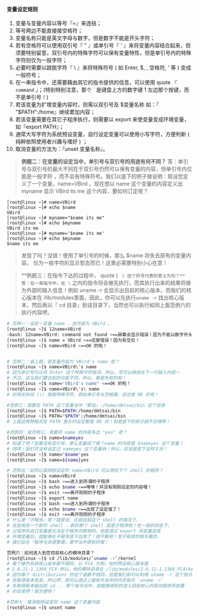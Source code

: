 #### 变量设定规则
1. 变量与变量内容以等号『=』来连结；
2. 等号两边不能直接接空格符；
3. 变量名称只能是英文字母与数字，但是数字不能是开头字符；
4. 若有空格符可以使用双引号『 " 』或单引号『 ' 』来将变量内容结合起来，但须要特别留意，双引号内的特殊字符可以保有变量特性，但是单引号内的特殊字符则仅为一般字符；
5. 必要时需要以跳脱字符『 \ 』来将特殊符号 ( 如 Enter, $, \, 空格符, ' 等 ) 变成一般符号；
6. 在一串指令中，还需要藉由其它的指令提供的信息，可以使用 quote 『 ` command` 』；(特别特别注意，那个 \` 是键盘上方的数字键 1 左边那个按键，而不是单引号！)
7. 若该变量为扩增变量内容时，则需以双引号及 $变量名称 如：『 "$PATH":/home』继续累加内容；
8. 若该变量需要在其它子程序执行，则需要以 export 来使变量变成环境变量， 如『export PATH』；
9. 通常大写字符为系统预设变量，自行设定变量可以使用小写字符，方便判断 ( 纯粹依照使用者兴趣与嗜好 ) ；
10. 取消变量的方法为：『unset 变量名称』。

> **例题二：在变量的设定当中，单引号与双引号的用途有何不同？**
> 答：单引号与双引号的最大不同在于双引号仍然可以保有变量的内容，但单引号内仅能是一般字符 ，而不会有特殊符号。我们以底下的例子做说明：假设您定义了一个变量，name=VBird ，现在想以 name 这个变量的内容定义出 myname 显示 VBird its me 这个内容，要如何订定呢？
```
[root@linux ~]# name=VBird
[root@linux ~]# echo $name
VBird
[root@linux ~]# myname="$name its me"
[root@linux ~]# echo $myname
VBird its me
[root@linux ~]# myname='$name its me'
[root@linux ~]# echo $myname
$name its me
```

>发现了吗？没错！使用了单引号的时候，那么 $name 将失去原有的变量内容， 仅为一般字符的显示型态而已！这里必需要特别小心在意！

> **例题三：在指令下达的过程中， quote ( ` ) 这个符号代表的意义为何？**
> 答：在一串指令中，在 \` 之内的指令将会被先执行，而其执行出来的结果将做为外部的输入信息！例如 uname -r 会显示出目前的核心版本，而我们的核心版本在 /lib/modules里面，因此，你可以先执行`uname -r` 找出核心版本，然后再以『 cd 目录』到该目录下，当然也可以执行如同上面范例六的执行内容啰。

```bash
# 范例一：设定一变量 name ，且内容为 VBird 。
[root@linux ~]$ 12name=VBird
-bash: 12name=VBird: command not found <==屏幕会显示错误！因为不能以数字开头！
[root@linux ~]$ name = VBird <==还是错误！因为有空白！
[root@linux ~]$ name=VBird <==OK 的啦！


# 范例二：承上题，若变量内容为 VBird's name 呢？
[root@linux ~]$ name=VBird\'s name
# 因为单引号可以将 Enter 这个特殊字符取消，所以，您可以继续在下一行输入内容～
# 不过，这与我们要达到的功能不同，所以，算是失败的啦！
[root@linux ~]$ name="VBird's name" <==OK 的啦！
[root@linux ~]$ name=VBird\'s\ name
# 利用反斜线 (\) 跳脱特殊字符，例如单引号与空格键，这也是 OK 的啦！

#范例三：我要在 PATH 这个变量当中『累加』:/home/dmtsai/bin 这个目录
[root@linux ~]$ PATH=$PATH:/home/dmtsai/bin
[root@linux ~]$ PATH="$PATH":/home/dmtsai/bin
# 上面这两种格式在 PATH 里头的设定都是 OK 的！但是底下的例子就不见得啰！

#范例四：呈范例三，我要将 name 的内容多出 "yes" 呢？
[root@linux ~]$ name=$nameyes
# 知道了吧？如果没有双引号，那么变量成了啥？name 的内容是 $nameyes 这个变量！
# 呵呵！我们可没有设定过 nameyes 这个变量吶！所以，应该是底下这样才对！
[root@linux ~]$ name="$name"yes
[root@linux ~]$ name=${name}yes

# 范例五：如何让我刚刚设定的 name=VBird 可以用在下个 shell 的程序？
[root@linux ~]$ name=VBird
[root@linux ~]$ bash <==进入到所谓的子程序
[root@linux ~]$ echo $name <==嘿嘿！并没有刚刚设定的内容喔！
[root@linux ~]$ exit <==离开刚刚的子程序
[root@linux ~]$ export name
[root@linux ~]$ bash <==进入到所谓的子程序
[root@linux ~]$ echo $name <==出现了设定值了！
[root@linux ~]$ exit <==离开刚刚的子程序
# 什么是『子程序』呢？就是说，在我目前这个 shell 的情况下，
# 去启用另一个新的 shell ，新的那个 shell 就是子程序啦！在一般的状态下，
# 父程序的自订变量是无法在子程序内使用的。但是透过 export 将变量变成
# 环境变量后，就能够在子程序底下应用了！很不赖吧！至于程序的相关概念，
# 我们会在『程序与资源管理』章节当中提到的喔！

范例六：如何进入到您目前核心的模块目录？
[root@linux ~]$ cd /lib/modules/`uname -r`/kernel
# 每个操作系统核心版本都不相同，以 FC4 为例，他的预设核心版本是
# 2.6.11-1.1369_FC4 所以，他的模块目录在 /lib/modules/2.6.11-1.1369_FC4/kernel 。
# 因为每个 distributions 的这个值都不相同，但是我们却可以利用 uname -r 这个指令
# 先取得版本信息，所以啰，就可以透过上面指令当中的内含指令 `uname -r`
# 先取得版本输出到 cd .. 那个指令当中，就能够顺利的进入目前核心的驱动程序所放置
# 的目录啰！很方便吧！

#范例七：取消刚刚设定的 name 这个变量内容
[root@linux ~]$ unset name
```
